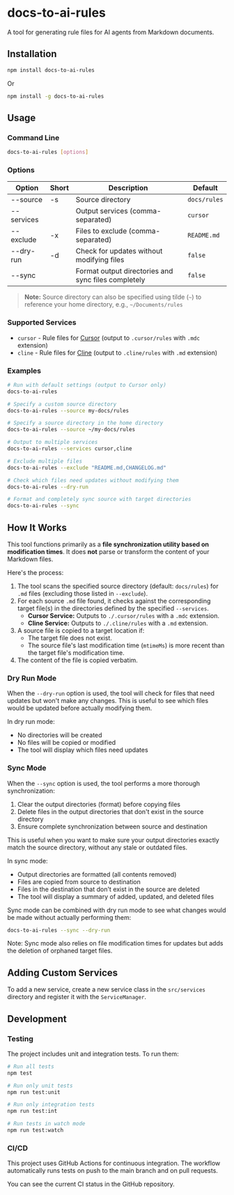# docs-to-ai-rules

A tool for generating rule files for AI agents from Markdown documents.

## Installation

```bash
npm install docs-to-ai-rules
```

Or

```bash
npm install -g docs-to-ai-rules
```

## Usage

### Command Line

```bash
docs-to-ai-rules [options]
```

### Options

| Option     | Short | Description | Default |
|------------|-------|-------------|---------|
| --source   | -s    | Source directory | `docs/rules` |
| --services |       | Output services (comma-separated) | `cursor` |
| --exclude  | -x    | Files to exclude (comma-separated) | `README.md` |
| --dry-run  | -d    | Check for updates without modifying files | `false` |
| --sync     |       | Format output directories and sync files completely | `false` |

> **Note:** Source directory can also be specified using tilde (`~`) to reference your home directory, e.g., `~/Documents/rules`

### Supported Services

- `cursor` - Rule files for [Cursor](https://cursor.sh/) (output to `.cursor/rules` with `.mdc` extension)
- `cline` - Rule files for [Cline](https://github.com/cline/cline) (output to `.cline/rules` with `.md` extension)

### Examples

```bash
# Run with default settings (output to Cursor only)
docs-to-ai-rules

# Specify a custom source directory
docs-to-ai-rules --source my-docs/rules

# Specify a source directory in the home directory
docs-to-ai-rules --source ~/my-docs/rules

# Output to multiple services
docs-to-ai-rules --services cursor,cline

# Exclude multiple files
docs-to-ai-rules --exclude "README.md,CHANGELOG.md"

# Check which files need updates without modifying them
docs-to-ai-rules --dry-run

# Format and completely sync source with target directories
docs-to-ai-rules --sync
```

## How It Works

This tool functions primarily as a **file synchronization utility based on modification times**. It does **not** parse or transform the content of your Markdown files.

Here's the process:

1.  The tool scans the specified source directory (default: `docs/rules`) for `.md` files (excluding those listed in `--exclude`).
2.  For each source `.md` file found, it checks against the corresponding target file(s) in the directories defined by the specified `--services`.
    *   **Cursor Service:** Outputs to `./.cursor/rules` with a `.mdc` extension.
    *   **Cline Service:** Outputs to `./.cline/rules` with a `.md` extension.
3.  A source file is copied to a target location if:
    *   The target file does not exist.
    *   The source file's last modification time (`mtimeMs`) is more recent than the target file's modification time.
4.  The content of the file is copied verbatim.

### Dry Run Mode

When the `--dry-run` option is used, the tool will check for files that need updates but won't make any changes. This is useful to see which files would be updated before actually modifying them.

In dry run mode:
- No directories will be created
- No files will be copied or modified
- The tool will display which files need updates

### Sync Mode

When the `--sync` option is used, the tool performs a more thorough synchronization:

1. Clear the output directories (format) before copying files
2. Delete files in the output directories that don't exist in the source directory
3. Ensure complete synchronization between source and destination

This is useful when you want to make sure your output directories exactly match the source directory, without any stale or outdated files.

In sync mode:
- Output directories are formatted (all contents removed)
- Files are copied from source to destination
- Files in the destination that don't exist in the source are deleted
- The tool will display a summary of added, updated, and deleted files

Sync mode can be combined with dry run mode to see what changes would be made without actually performing them:

```bash
docs-to-ai-rules --sync --dry-run
```
Note: Sync mode also relies on file modification times for updates but adds the deletion of orphaned target files.

## Adding Custom Services

To add a new service, create a new service class in the `src/services` directory and register it with the `ServiceManager`.

## Development

### Testing

The project includes unit and integration tests. To run them:

```bash
# Run all tests
npm test

# Run only unit tests
npm run test:unit

# Run only integration tests
npm run test:int

# Run tests in watch mode
npm run test:watch
```

### CI/CD

This project uses GitHub Actions for continuous integration. The workflow automatically runs tests on push to the main branch and on pull requests.

You can see the current CI status in the GitHub repository.
